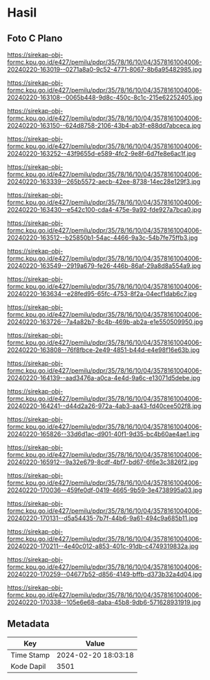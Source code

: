 # Hasil

## Foto C Plano

https://sirekap-obj-formc.kpu.go.id/e427/pemilu/pdpr/35/78/16/10/04/3578161004006-20240220-163019--0271a8a0-9c52-4771-8067-8b6a95482985.jpg

https://sirekap-obj-formc.kpu.go.id/e427/pemilu/pdpr/35/78/16/10/04/3578161004006-20240220-163108--0065b448-9d8c-450c-8c1c-215e62252405.jpg

https://sirekap-obj-formc.kpu.go.id/e427/pemilu/pdpr/35/78/16/10/04/3578161004006-20240220-163150--624d8758-2106-43b4-ab3f-e88dd7abceca.jpg

https://sirekap-obj-formc.kpu.go.id/e427/pemilu/pdpr/35/78/16/10/04/3578161004006-20240220-163252--43f9655d-e589-4fc2-9e8f-6d7fe8e6ac1f.jpg

https://sirekap-obj-formc.kpu.go.id/e427/pemilu/pdpr/35/78/16/10/04/3578161004006-20240220-163339--265b5572-aecb-42ee-8738-14ec28e129f3.jpg

https://sirekap-obj-formc.kpu.go.id/e427/pemilu/pdpr/35/78/16/10/04/3578161004006-20240220-163430--e542c100-cda4-475e-9a92-fde927a7bca0.jpg

https://sirekap-obj-formc.kpu.go.id/e427/pemilu/pdpr/35/78/16/10/04/3578161004006-20240220-163512--b25850b1-54ac-4466-9a3c-54b7fe75ffb3.jpg

https://sirekap-obj-formc.kpu.go.id/e427/pemilu/pdpr/35/78/16/10/04/3578161004006-20240220-163549--2919a679-fe26-446b-86af-29a8d8a554a9.jpg

https://sirekap-obj-formc.kpu.go.id/e427/pemilu/pdpr/35/78/16/10/04/3578161004006-20240220-163634--e28fed95-65fc-4753-8f2a-04ecf1dab6c7.jpg

https://sirekap-obj-formc.kpu.go.id/e427/pemilu/pdpr/35/78/16/10/04/3578161004006-20240220-163726--7a4a82b7-8c4b-469b-ab2a-e1e550509950.jpg

https://sirekap-obj-formc.kpu.go.id/e427/pemilu/pdpr/35/78/16/10/04/3578161004006-20240220-163808--76f8fbce-2e49-4851-b44d-e4e98f16e63b.jpg

https://sirekap-obj-formc.kpu.go.id/e427/pemilu/pdpr/35/78/16/10/04/3578161004006-20240220-164139--aad3476a-a0ca-4e4d-9a6c-e13071d5debe.jpg

https://sirekap-obj-formc.kpu.go.id/e427/pemilu/pdpr/35/78/16/10/04/3578161004006-20240220-164241--d44d2a26-972a-4ab3-aa43-fd40cee502f8.jpg

https://sirekap-obj-formc.kpu.go.id/e427/pemilu/pdpr/35/78/16/10/04/3578161004006-20240220-165826--33d6d1ac-d901-40f1-9d35-bc4b60ae4ae1.jpg

https://sirekap-obj-formc.kpu.go.id/e427/pemilu/pdpr/35/78/16/10/04/3578161004006-20240220-165912--9a32e679-8cdf-4bf7-bd67-6f6e3c3826f2.jpg

https://sirekap-obj-formc.kpu.go.id/e427/pemilu/pdpr/35/78/16/10/04/3578161004006-20240220-170036--459fe0df-0419-4665-9b59-3e4738995a03.jpg

https://sirekap-obj-formc.kpu.go.id/e427/pemilu/pdpr/35/78/16/10/04/3578161004006-20240220-170131--d5a54435-7b7f-44b6-9a61-494c9a685b11.jpg

https://sirekap-obj-formc.kpu.go.id/e427/pemilu/pdpr/35/78/16/10/04/3578161004006-20240220-170211--4e40c012-a853-401c-91db-c4749319832a.jpg

https://sirekap-obj-formc.kpu.go.id/e427/pemilu/pdpr/35/78/16/10/04/3578161004006-20240220-170259--04677b52-d856-4149-bffb-d373b32a4d04.jpg

https://sirekap-obj-formc.kpu.go.id/e427/pemilu/pdpr/35/78/16/10/04/3578161004006-20240220-170338--105e6e68-daba-45b8-9db6-571628931919.jpg


## Metadata

| Key        | Value               |
| ---------- | ------------------- |
| Time Stamp | 2024-02-20 18:03:18 |
| Kode Dapil | 3501                |



